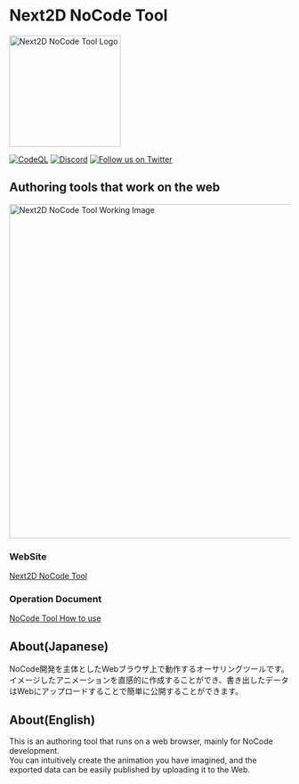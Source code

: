 Next2D NoCode Tool
=============
<img src="https://next2d.app/assets/img/tool/logo.svg" width="200" height="200" alt="Next2D NoCode Tool Logo">

[![CodeQL](https://github.com/Next2D/tool.next2d.app/actions/workflows/codeql-analysis.yml/badge.svg)](https://github.com/Next2D/tool.next2d.app/actions/workflows/codeql-analysis.yml)
[![Discord](https://img.shields.io/discord/812136803506716713?label=Discord&logo=discord)](https://discord.gg/6c9rv5Uns5)
[![Follow us on Twitter](https://img.shields.io/twitter/follow/Next2D?label=Follow&style=social)](https://twitter.com/intent/user?screen_name=Next2D)

## Authoring tools that work on the web
<img src="https://tool.next2d.app/assets/img/ogp.png" width="600" alt="Next2D NoCode Tool Working Image">

### WebSite
[Next2D NoCode Tool](https://tool.next2d.app)

### Operation Document
[NoCode Tool How to use](https://next2d.app/usage)

## About(Japanese)
NoCode開発を主体としたWebブラウザ上で動作するオーサリングツールです。\
イメージしたアニメーションを直感的に作成することができ、書き出したデータはWebにアップロードすることで簡単に公開することができます。

## About(English)
This is an authoring tool that runs on a web browser, mainly for NoCode development.\
You can intuitively create the animation you have imagined, and the exported data can be easily published by uploading it to the Web.
